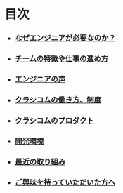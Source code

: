 # 目次
- ### [なぜエンジニアが必要なのか？](./なぜクラシコムにエンジニアが必要なのか.md)
- ### [チームの特徴や仕事の進め方](workflow.md)
- ### [エンジニアの声](./エンジニアの声.md)
- ### [クラシコムの働き方、制度](./workstyle.md)
- ### [クラシコムのプロダクト](./プロダクト.md)
- ### [開発環境](./開発環境.md)
- ### [最近の取り組み](./最近の取り組み.md)
- ### [ご興味を持っていただいた方へ](./contact.md)
